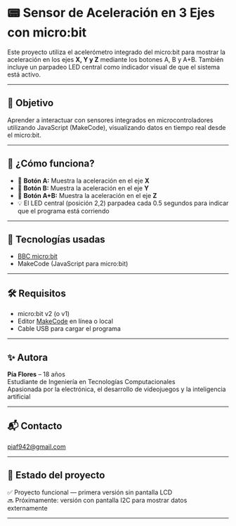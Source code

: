 # 📟 Sensor de Aceleración en 3 Ejes con micro:bit

Este proyecto utiliza el acelerómetro integrado del micro:bit para mostrar la aceleración en los ejes **X, Y y Z** mediante los botones A, B y A+B. También incluye un parpadeo LED central como indicador visual de que el sistema está activo.

---

## 🎯 Objetivo

Aprender a interactuar con sensores integrados en microcontroladores utilizando JavaScript (MakeCode), visualizando datos en tiempo real desde el micro:bit.

---

## 🚀 ¿Cómo funciona?

- 🔘 **Botón A:** Muestra la aceleración en el eje **X**
- 🔘 **Botón B:** Muestra la aceleración en el eje **Y**
- 🔘 **Botón A+B:** Muestra la aceleración en el eje **Z**
- 💡 El LED central (posición 2,2) parpadea cada 0.5 segundos para indicar que el programa está corriendo

---

## 🧠 Tecnologías usadas

- [BBC micro:bit](https://microbit.org/)
- MakeCode (JavaScript para micro:bit)

---

## 🛠️ Requisitos

- micro:bit v2 (o v1)
- Editor [MakeCode](https://makecode.microbit.org/) en línea o local
- Cable USB para cargar el programa

---


## ✨ Autora

**Pía Flores** – 18 años  
Estudiante de Ingeniería en Tecnologías Computacionales  
Apasionada por la electrónica, el desarrollo de videojuegos y la inteligencia artificial

---

## 📬 Contacto

piaf942@gmail.com

---

## 📌 Estado del proyecto

✅ Proyecto funcional — primera versión sin pantalla LCD  
🔜 Próximamente: versión con pantalla I2C para mostrar datos externamente

---


